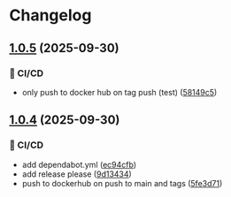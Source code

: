 # Changelog

## [1.0.5](https://github.com/einarsi/padelbot/compare/v1.0.4...v1.0.5) (2025-09-30)


### 👷 CI/CD

* only push to docker hub on tag push (test) ([58149c5](https://github.com/einarsi/padelbot/commit/58149c509e54129f34b74409840037bb033ed163))

## [1.0.4](https://github.com/einarsi/padelbot/compare/v1.0.3...v1.0.4) (2025-09-30)


### 👷 CI/CD

* add dependabot.yml ([ec94cfb](https://github.com/einarsi/padelbot/commit/ec94cfb85ea41aa85c06b01d08f7c2595839fb0e))
* add release please ([9d13434](https://github.com/einarsi/padelbot/commit/9d1343417086fb4827ce545b2d0ce269079810b5))
* push to dockerhub on push to main and tags ([5fe3d71](https://github.com/einarsi/padelbot/commit/5fe3d71834d208d1fdc9a92561257b78686c70c2))

